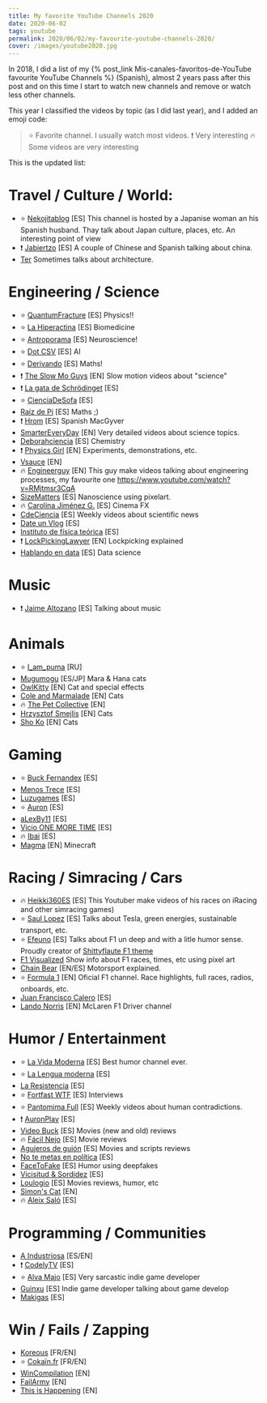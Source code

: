 ```yaml
---
title: My favorite YouTube Channels 2020
date: 2020-06-02
tags: youtube
permalink: 2020/06/02/my-favourite-youtube-channels-2020/
cover: /images/youtube2020.jpg
---
```


In 2018, I did a list of my {% post_link Mis-canales-favoritos-de-YouTube favourite YouTube Channels %} (Spanish), almost 2 years pass after this post and on this time I start to watch new channels and remove or watch less other channels.

This year I classified the videos by topic (as I did last year), and I added an emoji code:

> :star: Favorite channel. I usually watch most videos.
> :exclamation: Very interesting
> :fire: Some videos are very interesting

This is the updated list:

# Travel / Culture / World:
* :star: [Nekojitablog](https://www.youtube.com/channel/UC-UcKEWOSpz0AfY33TrYw3g) [ES] This channel is hosted by a Japanise woman an his Spanish husband. Thay talk about Japan culture, places, etc. An interesting point of view
* :exclamation: [Jabiertzo](https://www.youtube.com/channel/UCUGfBZ3WiiqCc_UfcF_RrRA) [ES] A couple of Chinese and Spanish talking about china.
* [Ter](https://www.youtube.com/channel/UCCNgRIfWQKZyPkNvHEzPh7Q) Sometimes talks about architecture.


# Engineering / Science

* :star: [QuantumFracture](https://www.youtube.com/channel/UCbdSYaPD-lr1kW27UJuk8Pw) [ES] Physics!!
* :star: [La Hiperactina](https://www.youtube.com/channel/UCV5G678sZwW5IcF3pCfRbHQ) [ES] Biomedicine
* :star: [Antroporama](https://www.youtube.com/channel/UCGKzjVZGdJ0YmUqg42xfO5w) [ES] Neuroscience!
* :star: [Dot CSV](https://www.youtube.com/channel/UCy5znSnfMsDwaLlROnZ7Qbg) [ES] AI
* :star: [Derivando](https://www.youtube.com/channel/UCH-Z8ya93m7_RD02WsCSZYA) [ES] Maths!
* :exclamation: [The Slow Mo Guys](https://www.youtube.com/channel/UCUK0HBIBWgM2c4vsPhkYY4w) [EN] Slow motion videos about "science"
* :exclamation: [La gata de Schrödinget](https://www.youtube.com/channel/UCoXtmmnLCbXDiSo8GxsmOzA) [ES]
* :star: [CienciaDeSofa](https://www.youtube.com/channel/UCMbQbVilo-nezMvwf1BZfAA) [ES]
* [Raíz de Pi](https://www.youtube.com/channel/UCGKDeE1qq3N9226-MHyO0wA) [ES] Maths ;)
* :exclamation: [Hrom](https://www.youtube.com/channel/UCeiyuZljcK9iXzMAgzb9kpA) [ES] Spanish MacGyver
* [SmarterEveryDay](https://www.youtube.com/channel/UC6107grRI4m0o2-emgoDnAA) [EN] Very detailed videos about science topics.
* [Deborahciencia](https://www.youtube.com/channel/UCibUX4QoSrRwmBZf0Ig-OCg) [ES] Chemistry
* :exclamation: [Physics Girl](https://www.youtube.com/channel/UC7DdEm33SyaTDtWYGO2CwdA) [EN] Experiments, demonstrations, etc.
* [Vsauce](https://www.youtube.com/user/Vsauce/videos) [EN]
* :fire: [Engineerguy](https://www.youtube.com/user/engineerguyvideo/videos) [EN] This guy make videos talking about engineering processes, my favourite one https://www.youtube.com/watch?v=RMjtmsr3CqA
* [SizeMatters](https://www.youtube.com/channel/UC6h-HID9dV2BAGSMy4_J84g) [ES] Nanoscience using pixelart.
* :fire: [Carolina Jiménez G.](https://www.youtube.com/channel/UCq3HgwV38l3WCHx8nyFtc6A) [ES] Cinema FX
* [CdeCiencia](https://www.youtube.com/channel/UC52hytXteCKmuOzMViTK8_w) [ES] Weekly videos about scientific news
* [Date un Vlog](https://www.youtube.com/channel/UCQX_MZRCaluNKxkywkLEgfA) [ES]
* [Instituto de física teórica](https://www.youtube.com/channel/UCk195x4zYdMx4LhqEwhcPng) [ES]
* :exclamation: [LockPickingLawyer](https://www.youtube.com/channel/UCm9K6rby98W8JigLoZOh6FQ) [EN] Lockpicking explained
* [Hablando en data](https://www.youtube.com/channel/UCoDZO0dHV8WKao3zjnfNzIQ/videos) [ES] Data science

# Music 
* :exclamation: [Jaime Altozano](https://www.youtube.com/channel/UCa3DVlGH2_QhvwuWlPa6MDQ) [ES] Talking about music

# Animals
* :star: [I_am_puma](https://www.youtube.com/channel/UCvph04Sh9CFKAw-gA6y-brQ) [RU]
* [Mugumogu](https://www.youtube.com/channel/UCRVruzlQF5cqpw9jQgIgNdw) [ES/JP] Mara & Hana cats
* [OwlKitty](https://www.youtube.com/channel/UCpLQXR116cLVUa1LRY8KS4w) [EN] Cat and special effects
* [Cole and Marmalade](https://www.youtube.com/channel/UCvmijL-eepDVHYSJHDY3d6w) [EN] Cats
* :fire: [The Pet Collective](https://www.youtube.com/channel/UCPIvT-zcQl2H0vabdXJGcpg) [EN]
* [Hrzysztof Smejlis](https://www.youtube.com/channel/UCewve_DY_atXyU1wb9jWEBA) [EN] Cats
* [Sho Ko](https://www.youtube.com/channel/UCsCFq6T-ut6mRvC5MlZmjkw) [EN] Cats


# Gaming

* :star: [Buck Fernandex](https://www.youtube.com/channel/UCWktmlIWDDxOYSmV7gRV9gw) [ES]
* [Menos Trece](https://www.youtube.com/channel/UCjuRnAVSiarRGOI8DA2oJtQ) [ES]
* [Luzugames](https://www.youtube.com/channel/UCHkh8YFg0l4tkY6_zvzdd5w) [ES]
* :star: [Auron](https://www.youtube.com/channel/UCFR2oaNj02WnXkOgLH0iqOA) [ES]
* [aLexBy11](https://www.youtube.com/channel/UCh715KhLM7vbOwozSXLWI_w) [ES]
* [Vicio ONE MORE TIME](https://www.youtube.com/channel/UCRl7gGf5iPTeVrzxx0jEWMA) [ES]
* :fire: [Ibai](https://www.youtube.com/channel/UCaY_-ksFSQtTGk0y1HA_3YQ) [ES]
* [Magma](https://www.youtube.com/channel/UCyGteX4xK-ZO7u9GMB8gKfA) [EN] Minecraft




# Racing / Simracing / Cars

* :fire: [Heikki360ES](https://www.youtube.com/channel/UC3gdaplfyzSr2YjHHwxRhPQ) [ES] This Youtuber make videos of his races on iRacing and other simracing games)
* :star: [Saul Lopez](https://www.youtube.com/channel/UCP92h2vCD3hw1xbNqIGY2RQ) [ES] Talks about Tesla, green energies, sustainable transport, etc.
* :star: [Efeuno](https://www.youtube.com/channel/UC89aCe0fFyScFU-NegT2CFQ) [ES] Talks about F1 un deep and with a litle humor sense. Proudly creator of [Shittyflaute F1 theme](https://www.youtube.com/watch?v=V10SLqij2UM) 
* [F1 Visualized](https://www.youtube.com/channel/UCT8u_uQZH4ddoQ00vjQfcgA) Show info about F1 races, times, etc using pixel art
* [Chain Bear](https://www.youtube.com/channel/UC7u-Dg0jb7g9s7XjmtJrtpg) [EN/ES] Motorsport explained.
* :star: [Formula 1](https://www.youtube.com/channel/UCB_qr75-ydFVKSF9Dmo6izg) [EN] Oficial F1 channel. Race highlights, full races, radios, onboards, etc. 
* [Juan Francisco Calero](https://www.youtube.com/channel/UCeymXIrIhMYFmCNIlwrl9Lw) [ES]
* [Lando Norris](https://www.youtube.com/channel/UCwFIQ7wtJzYGFb2nZcVoNww) [EN] McLaren F1 Driver channel

# Humor / Entertainment
* :star: [La Vida Moderna](https://www.youtube.com/channel/UC6lJZ9Ctx1vcmRY9cFEPyww) [ES] Best humor channel ever.  
* :star: [La Lengua moderna](https://www.youtube.com/channel/UC5hBvytNbuALxppbRJBluyg) [ES]
* [La Resistencia](https://www.youtube.com/channel/UCvosUrZ7hXpzAyobhfztg4w) [ES]
* :star: [Fortfast WTF](https://www.youtube.com/channel/UChN3MPAc_4Qa-xkM0ZQiVbg) [ES] Interviews
* :star: [Pantomima Full](https://www.youtube.com/channel/UCPu5nstS7cbx_GUiH-kxwVw) [ES] Weekly videos about human contradictions.
* :exclamation: [AuronPlay](https://www.youtube.com/channel/UCyQqzYXQBUWgBTn4pw_fFSQ) [ES]
* [Video Buck](https://www.youtube.com/channel/UCcZBuBZ7Cp7skPRn87AY2Ew) [ES] Movies (new and old) reviews
* :fire: [Fácil Nejo](https://www.youtube.com/channel/UCexJCQ6fsxERAqKkuKrRP5w) [ES] Movie reviews
* [Agujeros de guión](https://www.youtube.com/channel/UCffvdhj3nA0s2uN3NoWDQFA) [ES] Movies and scripts reviews
* [No te metas en política](https://www.youtube.com/channel/UCpYBlwZQgSeFgbL9pI8jS3A) [ES]
* [FaceToFake](https://www.youtube.com/channel/UCg9FVKnbCqfX-OuIFVgEZgw) [ES] Humor using deepfakes
* [Vicisitud & Sordidez](https://www.youtube.com/channel/UC9suRmwQRSSBFOG7Mus1S_g) [ES]
* [Loulogio](https://www.youtube.com/channel/UCAqznKuq5g6a0a8nRDXaXPA) [ES] Movies reviews, humor, etc
* [Simon's Cat](https://www.youtube.com/user/simonscat) [EN]
* :fire: [Aleix Saló](https://www.youtube.com/channel/UCIpiHwdysY7hPHdV4CA_DQg) [ES]
 
# Programming / Communities
* [A Industriosa](https://www.youtube.com/channel/UC9DPKfcLiNd7SEU-QLlIG7A) [ES/EN]
* :exclamation: [CodelyTV](https://www.youtube.com/channel/UC9IKtxn9AIGelnYmwYr0Lxw) [ES]
* :star: [Alva Majo](https://www.youtube.com/channel/UCmaEoq1zaakpdudbzgll-zw) [ES] Very sarcastic indie game developer
* [Guinxu](https://www.youtube.com/channel/UCGsVaz3QTFdspLqt79jIuPA) [ES] Indie game developer talking about game develop
* [Makigas](https://www.youtube.com/channel/UCQufRmIMRTLdRxTsXCh4-5w) [ES]


# Win / Fails / Zapping
* [Koreous](https://www.youtube.com/user/Koreus/videos) [FR/EN]
* :star: [Cokaïn.fr](https://www.youtube.com/channel/UCwbjxO5qQTMkSZVueqKwxuw) [FR/EN]
* [WinCompilation](https://www.youtube.com/channel/UCk_e9rhSH_Gg4Mp44Ut72ZQ) [EN]
* [FailArmy](https://www.youtube.com/user/failarmy/videos) [EN]
* [This is Happening](https://www.youtube.com/channel/UCsVXjNRWJMyXViNLM2pyMfg) [EN]



